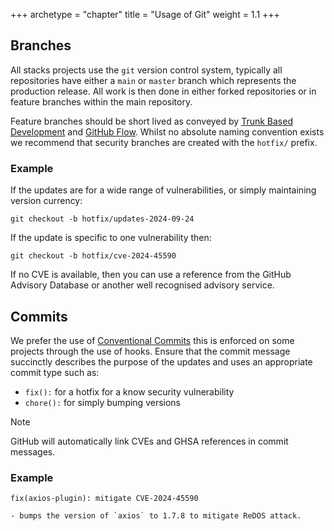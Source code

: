 +++
archetype = "chapter"
title = "Usage of Git"
weight = 1.1
+++

## Branches

All stacks projects use the `git` version control system, typically all repositories have either a `main` or `master` branch which represents the production release. All work is then done in either forked repositories or in feature branches within the main repository.

Feature branches should be short lived as conveyed by [Trunk Based Development](https://trunkbaseddevelopment.com/) and [GitHub Flow](https://docs.github.com/en/get-started/using-github/github-flow). Whilst no absolute naming convention exists we recommend that security branches are created with the `hotfix/` prefix.

### Example

If the updates are for a wide range of vulnerabilities, or simply maintaining version currency:

```shell
git checkout -b hotfix/updates-2024-09-24
```

If the update is specific to one vulnerability then:

```shell
git checkout -b hotfix/cve-2024-45590
```

If no CVE is available, then you can use a reference from the GitHub Advisory Database or another well recognised advisory service.

## Commits

We prefer the use of [Conventional Commits](https://www.conventionalcommits.org/en/v1.0.0/) this is enforced on some projects through the use of hooks. Ensure that the commit message succinctly describes the purpose of the updates and uses an appropriate commit type such as:

- `fix():` for a hotfix for a know security vulnerability
- `chore():` for simply bumping versions

> [!NOTE]
> GitHub will automatically link CVEs and GHSA references in commit messages.

### Example

```
fix(axios-plugin): mitigate CVE-2024-45590

- bumps the version of `axios` to 1.7.8 to mitigate ReDOS attack.
```
